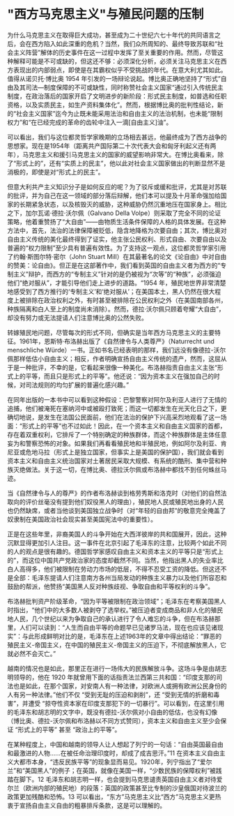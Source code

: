 # "西方马克思主义"与殖民问题的压制

为什么马克思主义在取得巨大成功，甚至成为二十世纪六七十年代的共同语言之后，会在西方陷入如此深重的危机？当然，我们众所周知的、最终导致苏联和“社会主义阵营”解体的历史事件在这一过程中发挥了至关重要的作用。然而，尽管这种解释可能是不可或缺的，但这还不够：必须深化分析，必须关注马克思主义在西方表现出的内部弱点，即使是在其霸权似乎不受挑战的年代。在意大利尤其如此。值得从诺贝托·博比奥 1954 年引发的一场辩论说起。博比奥正确地坚持了“形式”自由及其司法—制度保障的不可或缺性，同时称赞社会主义国家“通过引入传统民主制度，在政治落后的国家开启了文明进步的新阶段：形式民主制度，如普选和任职资格，以及实质民主，如生产资料集体化”。然而，根据博比奥的批判性结论，新的“社会主义国家”迄今为止既未能采用法治和自由主义的法治机制，也未能“限制权力”和“在已经完成的革命的齿轮中注入一滴[自由主义]油”。

可以看出，我们与这位都灵哲学家晚期的立场相去甚远，他最终成为了西方战争的思想家。现在是1954年（距离共产国际第二十次代表大会和匈牙利起义还有两年），马克思主义和援引马克思主义的国家的威望影响非常大。在博比奥看来，除了“形式上的”，还有“实质上的民主”，他以此对社会主义国家做出的判断显然不是消极的，即使是对“形式上的民主”。

但意大利共产主义知识分子是如何反应的呢？为了驳斥或缓和批评，尤其是对苏联的批评，并为自己在这一领域的部分落后辩解，他们本可以提及十月革命强加给国家的长期紧急状态，以及核毁灭的威胁，这种威胁仍然沉重地压在国家身上。相比之下，加尔瓦诺·德拉·沃尔佩（Galvano Della Volpe）则采取了完全不同的论证策略，他着重赞扬了“大自由”——由物质生活条件保障的人格的具体发展。在这种方法中，首先，法治的法律保障被贬低，隐含地降格为次要自由；其次，博比奥对自由主义传统的美化最终得到了证实，他主张公民权利、形式自由、次要自由以及普遍的“权力限制”至少具有普遍有效性。为了支持这一观点，这位都灵哲学家引用了约翰·斯图尔特·密尔（John Stuart Mill）在其最著名的论文《论自由》中对自由的赞美：论自由》。但正是在这部著作中，我们看到英国的自由主义者为西方的“专制主义”辩护，而西方的“专制主义”针对的是仍被视为“次等”的“种族”，必须强迫他们“绝对服从”，才能引导他们走上进步的道路。“1954 年，殖民地世界非常清楚地感受到了西方推行的‘专制主义’和‘绝对服从’；在美国本土，黑人仍然在很大程度上被排除在政治权利之外，有时甚至被排除在公民权利之外（在美国南部各州，种族隔离和白人至上的制度尚未消除）。然而，德拉·沃尔佩只顾着夸耀“大自由”，却没有努力或无法提请人们注意博比奥的公然失败。

转嫁殖民地问题，尽管每次的形式不同，但确实是当年西方马克思主义的主要特征。1961年，恩斯特·布洛赫出版了《自然律令与人类尊严》（Naturrecht und menschliche Würde）一书。正如书名已经表明的那样，我们远没有像德拉-沃尔佩那样低估小自由主义；相反，作者明确宣扬自由主义传统的遗产，然而，这屈从于是一种批评，不幸的是，它看起来很像一种美化。布洛赫指责自由主义主张“形式上的平等，而且只是形式上的平等”。他还说：“因为资本主义在强加自己的时候，对司法规则的均匀扩展的普遍化感兴趣。”

在同年出版的一本书中可以看到这种假设：巴黎警察对阿尔及利亚人进行了无情的追捕，他们被淹死在塞纳河中或被殴打致死；而这一切都发生在光天化日之下，更确切地说，是发生在法国公民面前，他们在法治的保护下兴高采烈地观看了这一场面：“形式上的平等”也不过如此！因此，在一个资本主义和自由主义国家的首都，存在着双重权利，它排斥了一个特别确定的种族群体，而这个种族群体是主体任意妄为和警察恐怖的对象。如果我们再看看殖民地和半殖民地，例如阿尔及利亚、肯尼亚或危地马拉（形式上是独立国家，但事实上是美国的保护国），我们就会看到资本主义和自由主义统治国家对土著居民采取大规模、有系统的酷刑、集中营和种族灭绝做法。关于这一切，在博比奥、德拉沃尔佩或布洛赫中都找不到任何蛛丝马迹。

当《自然律令与人的尊严》的作者布洛赫谈到格劳秀斯和洛克时（对他们的自然法取向的评价丝毫没有提到他们奴役黑人的理由），殖民地人民或殖民地出身的人民也仍然缺席，或者当他谈到美国独立战争时（对“年轻的自由邦”的敬意完全掩盖了奴隶制在美国政治社会现实甚至美国宪法中的重要性）。

正是在这些年里，非裔美国人的斗争开始在大西洋彼岸的共和国展开，因此，这种沉默显得更加引人注目。这一事件在北京引起了毛泽东的注意，比较两个如此不同的人的观点是很有趣的。德国哲学家感叹自由主义和资本主义的平等只是“形式上的”，而这位中国共产党政治家的态度却截然不同。当然，他指出黑人的失业率比白人高得多，他们被限制在劳动力市场的低层，不得不忍受工资的降低。但这还不是全部：毛泽东提请人们注意南方各州当局发动的种族主义暴力以及他们所容忍和鼓励的帮派，他赞扬“美国黑人反对种族歧视、争取自由和平等权利的斗争”。

布洛赫批判资产阶级革命，“因为平等被限制在政治领域”；毛泽东在考察美国黑人时指出，“他们中的大多数人被剥夺了选举权。”被压迫者变成商品和非人化的殖民地人民，几个世纪以来为争取自己的承认进行了令人难忘的斗争，但在布洛赫那里，人们可以读到：“人生而自由平等的命题早已见诸罗马法，现在也应该见诸现实”：与此形成鲜明对比的是，毛泽东在上述1963年的文章中得出结论：“罪恶的殖民主义-帝国主义，在中国的殖民主义-帝国主义的压迫下，不彻底解放黑人，它就必然不会灭亡。”

越南的情况也是如此，那里正在进行一场伟大的民族解放斗争。这场斗争是由胡志明领导的，他在 1920 年就曾用下面的话指责法兰西第三共和国：“印度支那的司法也是如此，在那个国家，对安南人有一种法律，对欧洲人或拥有欧洲公民身份的人有另一种法律。”他们不仅 “受到无耻的压迫和剥削”，还 “受到无情的折磨和毒害”，并遭受 “掠夺性资本家在印度支那犯下的一切暴行”。可以看到，在这里引用的毛泽东和胡志明的文字中，既没有德拉-沃尔佩对小自由的低估，也没有幻像（博比奥、德拉-沃尔佩和布洛赫以不同方式赞同），资本主义和自由主义至少会保证 “形式上的平等” 甚至 “政治上的平等”。

在某种程度上，中国和越南的领导人让人想起了列宁的一句话：“自由英国最自由和最激进的人物......在被任命治理印度时，却成了成吉思汗。”11 在资本主义自由主义大都市本身，“违反民族平等”的现象显而易见。1920年，列宁指出了“爱尔兰”和“美国黑人”的例子；在英国，就像在美国一样，“少数民族的保障权利”被践踏在脚下。12 毛泽东和胡志明一样，也会提到马克思谴责英国自由主义者对待爱尔兰（欧洲内部的殖民地）的段落：英国的政策甚至比专制的沙皇俄国对待波兰的政策更加残酷和恐怖。13 可以看出，“东方”马克思主义比“西方”马克思主义更热衷于宣扬自由主义自由的粗暴排斥条款，这是可以理解的。

